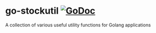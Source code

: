 # go-stockutil  [![GoDoc](https://godoc.org/github.com/shutterstock/go-stockutil?status.svg)](https://godoc.org/github.com/shutterstock/go-stockutil)

A collection of various useful utility functions for Golang applications
